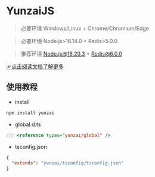 # YunzaiJS

> 必要环境 Windows/Linux + Chrome/Chromium/Edge

> 必要环境 Node.js>16.14.0 + Redis>5.0.0

> 推荐环境 Node.js@18.20.3 + Redis@6.0.0

[☞点击阅读文档了解更多](https://yunzai-org.github.io/docs/)

## 使用教程

- install

```sh
npm install yunzai
```

- global.d.ts

```ts
/// <reference types="yunzai/global" />
```

- tsconfig.json

```json
{
  "extends": "yunzai/tsconfig/tsconfig.json"
}
```
